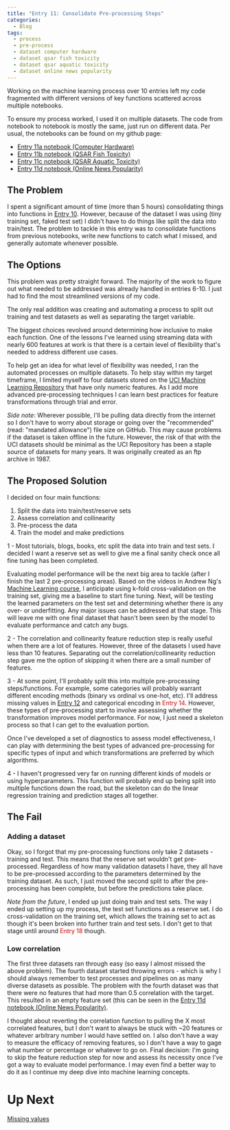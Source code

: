 ```yaml
---
title: "Entry 11: Consolidate Pre-processing Steps"
categories:
  - Blog
tags:
  - process
  - pre-process
  - dataset computer hardware
  - dataset qsar fish toxicity
  - dataset qsar aquatic toxicity
  - dataset online news popularity
---
```


Working on the machine learning process over 10 entries left my code fragmented with different versions of key functions scattered across multiple notebooks.

To ensure my process worked, I used it on multiple datasets. The code from notebook to notebook is mostly the same, just run on different data. Per usual, the notebooks can be found on my github page:
 - [Entry 11a notebook (Computer Hardware)](https://github.com/julielinx/datascience_diaries/blob/master/01_ml_process/11a_nb_consolidate_preprocess.ipynb)
 - [Entry 11b notebook (QSAR Fish Toxicity)](https://github.com/julielinx/datascience_diaries/blob/master/01_ml_process/11b_nb_consolidate_preprocess.ipynb)
 - [Entry 11c notebook (QSAR Aquatic Toxicity)](https://github.com/julielinx/datascience_diaries/blob/master/01_ml_process/11c_nb_consolidate_preprocess.ipynb)
 - [Entry 11d notebook (Online News Popularity)](https://github.com/julielinx/datascience_diaries/blob/master/01_ml_process/11d_nb_consolidate_preprocess.ipynb)

## The Problem

I spent a significant amount of time (more than 5 hours) consolidating things into functions in [Entry 10](https://julielinx.github.io/blog/10_reorder_and_predict/). However, because of the dataset I was using (tiny training set, faked test set) I didn't have to do things like split the data into train/test. The problem to tackle in this entry was to consolidate functions from previous notebooks, write new functions to catch what I missed, and generally automate whenever possible. 

## The Options

This problem was pretty straight forward. The majority of the work to figure out what needed to be addressed was already handled in entries 6-10. I just had to find the most streamlined versions of my code.

The only real addition was creating and automating a process to split out training and test datasets as well as separating the target variable.

The biggest choices revolved around determining how inclusive to make each function. One of the lessons I've learned using streaming data with nearly 600 features at work is that there is a certain level of flexibility that's needed to address different use cases.

To help get an idea for what level of flexibility was needed, I ran the automated processes on multiple datasets. To help stay within my target timeframe, I limited myself to four datasets stored on the [UCI Machine Learning Repository](http://archive.ics.uci.edu/ml/index.php) that have only numeric features. As I add more advanced pre-processing techniques I can learn best practices for feature transformations through trial and error.

*Side note*: Wherever possible, I'll be pulling data directly from the internet so I don't have to worry about storage or going over the "recommended" (read: "mandated allowance") file size on GitHub. This may cause problems if the dataset is taken offline in the future. However, the risk of that with the UCI datasets should be minimal as the UCI Repository has been a staple source of datasets for many years. It was originally created as an ftp archive in 1987.

## The Proposed Solution

I decided on four main functions:

1. Split the data into train/test/reserve sets
2. Assess correlation and collinearity
3. Pre-process the data
4. Train the model and make predictions

1 - Most tutorials, blogs, books, etc split the data into train and test sets. I decided I want a reserve set as well to give me a final sanity check once all fine tuning has been completed.

Evaluating model performance will be the next big area to tackle (after I finish the last 2 pre-processing areas). Based on the videos in Andrew Ng's [Machine Learning course](https://www.coursera.org/learn/machine-learning/), I anticipate using k-fold cross-validation on the training set, giving me a baseline to start fine tuning. Next, will be testing the learned parameters on the test set and determining whether there is any over- or underfitting. Any major issues can be addressed at that stage. This will leave me with one final dataset that hasn't been seen by the model to evaluate performance and catch any bugs.

2 - The correlation and collinearity feature reduction step is really useful when there are a lot of features. However, three of the datasets I used have less than 10 features. Separating out the correlation/collinearity reduction step gave me the option of skipping it when there are a small number of features.

3 - At some point, I'll probably split this into multiple pre-processing steps/functions. For example, some categories will probably warrant different encoding methods (binary vs ordinal vs one-hot, etc). I'll address missing values in [Entry 12](https://julielinx.github.io/blog/12_missing_values) and categorical encoding in <font color='red'>Entry 14</font>. However, these types of pre-processing start to involve assessing whether the transformation improves model performance. For now, I just need a skeleton process so that I can get to the evaluation portion.

Once I've developed a set of diagnostics to assess model effectiveness, I can play with determining the best types of advanced pre-processing for specific types of input and which transformations are preferred by which algorithms.

4 - I haven't progressed very far on running different kinds of models or using hyperparameters. This function will probably end up being split into multiple functions down the road, but the skeleton can do the linear regression training and prediction stages all together.

## The Fail

### Adding a dataset

Okay, so I forgot that my pre-processing functions only take 2 datasets - training and test. This means that the reserve set wouldn't get pre-processed. Regardless of how many validation datasets I have, they all have to be pre-processed according to the parameters determined by the training dataset. As such, I just moved the second split to after the pre-processing has been complete, but before the predictions take place.

*Note from the future*, I ended up just doing train and test sets. The way I ended up setting up my process, the test set functions as a reserve set. I do cross-validation on the training set, which allows the training set to act as though it's been broken into further train and test sets. I don't get to that stage until around <font color='red'>Entry 18</font> though.

### Low correlation

The first three datasets ran through easy (so easy I almost missed the above problem). The fourth dataset started throwing errors - which is why I should always remember to test processes and pipelines on as many diverse datasets as possible. The problem with the fourth dataset was that there were no features that had more than 0.5 correlation with the target. This resulted in an empty feature set (this can be seen in the [Entry 11d notebook (Online News Popularity)](https://github.com/julielinx/datascience_diaries/blob/master/01_ml_process/11d_nb_consolidate_preprocess.ipynb).

I thought about reverting the correlation function to pulling the X most correlated features, but I don't want to always be stuck with ~20 features or whatever arbitrary number I would have settled on. I also don't have a way to measure the efficacy of removing features, so I don't have a way to gage what number or percentage or whatever to go on. Final decision: I'm going to skip the feature reduction step for now and assess its necessity once I've got a way to evaluate model performance. I may even find a better way to do it as I continue my deep dive into machine learning concepts.

# Up Next

[Missing values](https://julielinx.github.io/blog/12_missing_values)